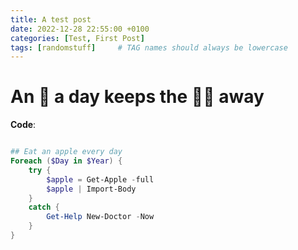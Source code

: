 ```yaml
---
title: A test post
date: 2022-12-28 22:55:00 +0100
categories: [Test, First Post]
tags: [randomstuff]     # TAG names should always be lowercase
---
```


# An 🍎 a day keeps the 👩‍⚕️ away

**Code**:

```powershell

## Eat an apple every day
Foreach ($Day in $Year) {
    try {
        $apple = Get-Apple -full
        $apple | Import-Body
    }
    catch {
        Get-Help New-Doctor -Now
    }
}
```
